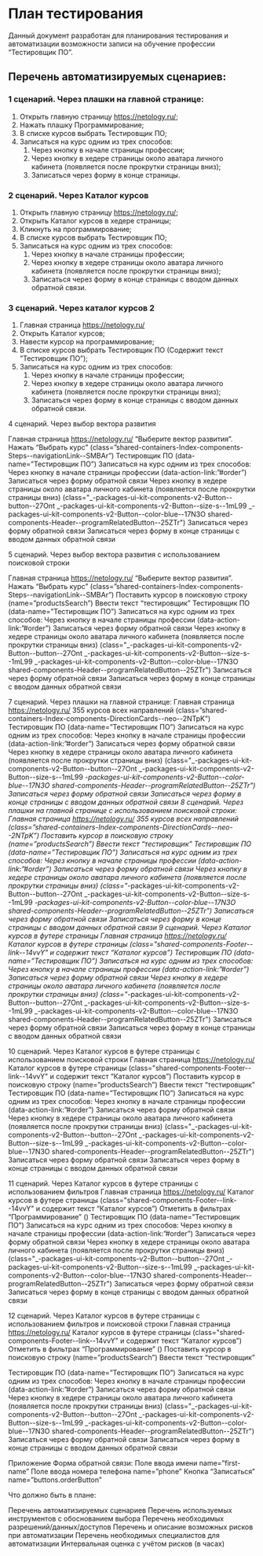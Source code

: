 # План тестирования

Данный документ разработан для планирования тестирования и автоматизации возможности записи на обучение профессии “Тестировщик ПО”.

## Перечень автоматизируемых сценариев:
### 1 сценарий. Через плашки на главной странице:
1. Открыть главную страницу https://netology.ru/;
2. Нажать плашку Программирование;
3. В списке курсов выбрать Тестировщик ПО;
4. Записаться на курс одним из трех способов:
   1. Через кнопку в начале страницы профессии;
   2. Через кнопку в хедере страницы около аватара личного кабинета (появляется после прокрутки страницы вниз);
   3. Записаться через форму в конце страницы.
   


### 2 сценарий. Через Каталог курсов
1. Открыть главную страницу https://netology.ru/;
2. Открыть Каталог курсов в хедере страницы;
3. Кликнуть на программирование;
4. В списке курсов выбрать Тестировщик ПО; 
5. Записаться на курс одним из трех способов:
   1. Через кнопку в начале страницы профессии;
   2. Через кнопку в хедере страницы около аватара личного кабинета (появляется после прокрутки страницы вниз);
   3. Записаться через форму в конце страницы с вводом данных обратной связи.
      

### 3 сценарий. Через каталог курсов 2

1. Главная страница https://netology.ru/
2. Открыть Каталог курсов;
3. Навести курсор на программирование;
4. В списке курсов выбрать Тестировщик ПО (Содержит текст ”Тестировщик ПО”);
5. Записаться на курс одним из трех способов:
   1. Через кнопку в начале страницы профессии;
   2. Через кнопку в хедере страницы около аватара личного кабинета (появляется после прокрутки страницы вниз);
   3. Записаться через форму в конце страницы с вводом данных обратной связи.

4 сценарий. Через выбор вектора развития

Главная страница https://netology.ru/
“Выберите вектор развития”. Нажать “Выбрать курс” (class=”shared-containers-Index-components-Steps--navigationLink--SMBAr”)
Тестировщик ПО (data-name=”Тестировщик ПО”)
Записаться на курс одним из трех способов:
Через кнопку в начале страницы профессии (data-action-link:”#order”)
Записаться через форму обратной связи
Через кнопку в хедере страницы около аватара личного кабинета (появляется после прокрутки страницы вниз) (class="_-packages-ui-kit-components-v2-Button--button--27Ont _-packages-ui-kit-components-v2-Button--size-s--1mL99 _-packages-ui-kit-components-v2-Button--color-blue--17N3O shared-components-Header--programRelatedButton--25ZTr")
Записаться через форму обратной связи
Записаться через форму в конце страницы с вводом данных обратной связи

5 сценарий. Через выбор вектора развития с использованием поисковой строки

Главная страница https://netology.ru/
“Выберите вектор развития”. Нажать “Выбрать курс” (class=”shared-containers-Index-components-Steps--navigationLink--SMBAr”)
Поставить курсор в поисковую строку (name=”productsSearch”)
Ввести текст “тестировщик”
Тестировщик ПО (data-name=”Тестировщик ПО”)
Записаться на курс одним из трех способов:
Через кнопку в начале страницы профессии (data-action-link:”#order”)
Записаться через форму обратной связи
Через кнопку в хедере страницы около аватара личного кабинета (появляется после прокрутки страницы вниз) (class="_-packages-ui-kit-components-v2-Button--button--27Ont _-packages-ui-kit-components-v2-Button--size-s--1mL99 _-packages-ui-kit-components-v2-Button--color-blue--17N3O shared-components-Header--programRelatedButton--25ZTr")
Записаться через форму обратной связи
Записаться через форму в конце страницы с вводом данных обратной связи

7 сценарий. Через плашки на главной странице:
Главная страница https://netology.ru/
355 курсов всех направлений (class=”shared-containers-Index-components-DirectionCards--neo--2NTpK”)
Тестировщик ПО (data-name=”Тестировщик ПО”)
Записаться на курс одним из трех способов:
Через кнопку в начале страницы профессии (data-action-link:”#order”)
Записаться через форму обратной связи
Через кнопку в хедере страницы около аватара личного кабинета (появляется после прокрутки страницы вниз) (class="_-packages-ui-kit-components-v2-Button--button--27Ont _-packages-ui-kit-components-v2-Button--size-s--1mL99 _-packages-ui-kit-components-v2-Button--color-blue--17N3O shared-components-Header--programRelatedButton--25ZTr")
Записаться через форму обратной связи
Записаться через форму в конце страницы с вводом данных обратной связи
8 сценарий. Через плашки на главной странице с использованием поисковой строки:
Главная страница https://netology.ru/
355 курсов всех направлений (class=”shared-containers-Index-components-DirectionCards--neo--2NTpK”)
Поставить курсор в поисковую строку (name=”productsSearch”)
Ввести текст “тестировщик”
Тестировщик ПО (data-name=”Тестировщик ПО”)
Записаться на курс одним из трех способов:
Через кнопку в начале страницы профессии (data-action-link:”#order”)
Записаться через форму обратной связи
Через кнопку в хедере страницы около аватара личного кабинета (появляется после прокрутки страницы вниз) (class="_-packages-ui-kit-components-v2-Button--button--27Ont _-packages-ui-kit-components-v2-Button--size-s--1mL99 _-packages-ui-kit-components-v2-Button--color-blue--17N3O shared-components-Header--programRelatedButton--25ZTr")
Записаться через форму обратной связи
Записаться через форму в конце страницы с вводом данных обратной связи
9 сценарий. Через Каталог курсов в футере страницы
Главная страница https://netology.ru/
Каталог курсов в футере страницы (class="shared-components-Footer--link--14vvY" и содержит текст “Каталог курсов”)
Тестировщик ПО (data-name=”Тестировщик ПО”)
Записаться на курс одним из трех способов:
Через кнопку в начале страницы профессии (data-action-link:”#order”)
Записаться через форму обратной связи
Через кнопку в хедере страницы около аватара личного кабинета (появляется после прокрутки страницы вниз) (class="_-packages-ui-kit-components-v2-Button--button--27Ont _-packages-ui-kit-components-v2-Button--size-s--1mL99 _-packages-ui-kit-components-v2-Button--color-blue--17N3O shared-components-Header--programRelatedButton--25ZTr")
Записаться через форму обратной связи
Записаться через форму в конце страницы с вводом данных обратной связи

10 сценарий. Через Каталог курсов в футере страницы с использованием поисковой строки
Главная страница https://netology.ru/
Каталог курсов в футере страницы (class="shared-components-Footer--link--14vvY" и содержит текст “Каталог курсов”)
Поставить курсор в поисковую строку (name=”productsSearch”)
Ввести текст “тестировщик”
Тестировщик ПО (data-name=”Тестировщик ПО”)
Записаться на курс одним из трех способов:
Через кнопку в начале страницы профессии (data-action-link:”#order”)
Записаться через форму обратной связи
Через кнопку в хедере страницы около аватара личного кабинета (появляется после прокрутки страницы вниз) (class="_-packages-ui-kit-components-v2-Button--button--27Ont _-packages-ui-kit-components-v2-Button--size-s--1mL99 _-packages-ui-kit-components-v2-Button--color-blue--17N3O shared-components-Header--programRelatedButton--25ZTr")
Записаться через форму обратной связи
Записаться через форму в конце страницы с вводом данных обратной связи


11 сценарий. Через Каталог курсов в футере страницы с использованием фильтров
Главная страница https://netology.ru/
Каталог курсов в футере страницы (class="shared-components-Footer--link--14vvY" и содержит текст “Каталог курсов”)
Отметить в фильтрах “Программирование” (<label for=”check_box_8ba8b42128”>)
Тестировщик ПО (data-name=”Тестировщик ПО”)
Записаться на курс одним из трех способов:
Через кнопку в начале страницы профессии (data-action-link:”#order”)
Записаться через форму обратной связи
Через кнопку в хедере страницы около аватара личного кабинета (появляется после прокрутки страницы вниз) (class="_-packages-ui-kit-components-v2-Button--button--27Ont _-packages-ui-kit-components-v2-Button--size-s--1mL99 _-packages-ui-kit-components-v2-Button--color-blue--17N3O shared-components-Header--programRelatedButton--25ZTr")
Записаться через форму обратной связи
Записаться через форму в конце страницы с вводом данных обратной связи

12 сценарий. Через Каталог курсов в футере страницы с использованием фильтров и поисковой строки
Главная страница https://netology.ru/
Каталог курсов в футере страницы (class="shared-components-Footer--link--14vvY" и содержит текст “Каталог курсов”)
Отметить в фильтрах “Программирование” (<label for=”check_box_8ba8b42128”>)
Поставить курсор в поисковую строку (name=”productsSearch”)
Ввести текст “тестировщик”

Тестировщик ПО (data-name=”Тестировщик ПО”)
Записаться на курс одним из трех способов:
Через кнопку в начале страницы профессии (data-action-link:”#order”)
Записаться через форму обратной связи
Через кнопку в хедере страницы около аватара личного кабинета (появляется после прокрутки страницы вниз) (class="_-packages-ui-kit-components-v2-Button--button--27Ont _-packages-ui-kit-components-v2-Button--size-s--1mL99 _-packages-ui-kit-components-v2-Button--color-blue--17N3O shared-components-Header--programRelatedButton--25ZTr")
Записаться через форму обратной связи
Записаться через форму в конце страницы с вводом данных обратной связи


Приложение
	Форма обратной связи:
Поле ввода имени name=”first-name”
Поле ввода номера телефона name=”phone”
Кнопка “Записаться” name=”buttons.orderButton”



Что должно быть в плане:

Перечень автоматизируемых сценариев
Перечень используемых инструментов с обоснованием выбора
Перечень необходимых разрешений/данных/доступов
Перечень и описание возможных рисков при автоматизации
Перечень необходимых специалистов для автоматизации
Интервальная оценка с учётом рисков (в часах)
